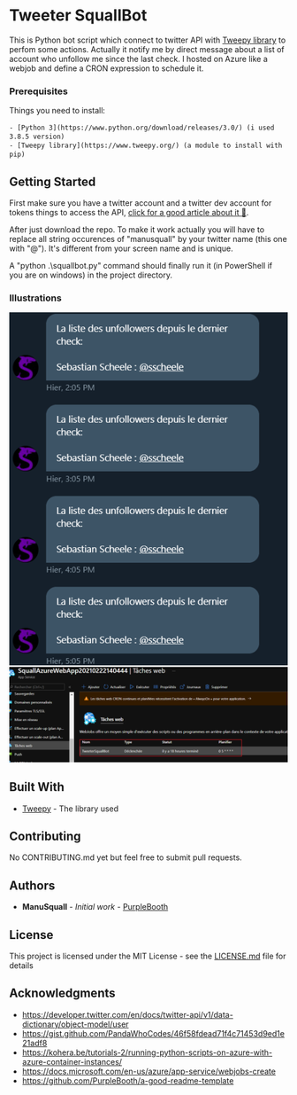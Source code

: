 # Tweeter SquallBot

This is Python bot script which connect to  twitter API with [Tweepy library](https://www.tweepy.org/) to perfom some actions. Actually it notify me by direct message about a list of account who unfollow me since the last check. I hosted on Azure like a webjob and define a CRON expression to schedule it.

### Prerequisites

Things you need to install:

```
- [Python 3](https://www.python.org/download/releases/3.0/) (i used 3.8.5 version)
- [Tweepy library](https://www.tweepy.org/) (a module to install with pip)
```

## Getting Started

First make sure you have a twitter account and a twitter dev account for tokens things to access the API, [click for a good article about it 🙂](https://medium.com/analytics-vidhya/accessing-the-twitter-api-with-tweepy-8421329afc5c).

After just download the repo. To make it work actually you will have to replace all string occurences of "manusquall" by your twitter name (this one with "@"). It's different from your screen name and is unique.

A "python .\squallbot.py" command should finally run it (in PowerShell if you are on windows) in the project directory.


### Illustrations
![output](/doc/Image1.png)
![hosting](/doc/Image2.png)

## Built With

* [Tweepy](https://www.tweepy.org/) - The library used

## Contributing

No CONTRIBUTING.md yet but feel free to submit pull requests.
## Authors

* **ManuSquall** - *Initial work* - [PurpleBooth](https://github.com/ManuSquall)

## License

This project is licensed under the MIT License - see the [LICENSE.md](LICENSE.md) file for details

## Acknowledgments

* https://developer.twitter.com/en/docs/twitter-api/v1/data-dictionary/object-model/user
* https://gist.github.com/PandaWhoCodes/46f58fdead71f4c71453d9ed1e21adf8
* https://kohera.be/tutorials-2/running-python-scripts-on-azure-with-azure-container-instances/
* https://docs.microsoft.com/en-us/azure/app-service/webjobs-create
* https://github.com/PurpleBooth/a-good-readme-template


